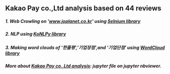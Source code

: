 **Kakao Pay co.,Ltd** analysis based on 44 reviews 
---------------------------------------------------

##### 1. Web Crowling on 'www.joplanet.co.kr' using [Selnium library](https://selenium-python.readthedocs.io/)
##### 2. NLP using [KoNLPy library](https://konlpy-ko.readthedocs.io/ko/v0.4.3/)
##### 3. Making word clouds of '한줄평','기업장점',and '기업단점' using [WordCloud library](https://amueller.github.io/word_cloud/)

##### More about [Kakao Pay co.,Ltd analysis](https://nbviewer.jupyter.org/gist/haeunello/bbe78a75f49c5acfccd9349ca175db49): jupyter file on jupyter nbviewer. 

